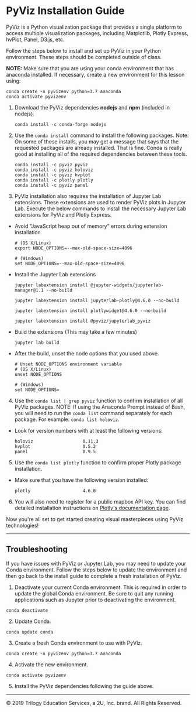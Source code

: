 # PyViz Installation Guide

PyViz is a Python visualization package that provides a single platform to access multiple visualization packages, including Matplotlib, Plotly Express, hvPlot, Panel, D3.js, etc.

Follow the steps below to install and set up PyViz in your Python environment. These steps should be completed outside of class.

**NOTE:** Make sure that you are using your conda environment that has anaconda installed. If necessary, create a new environment for this lesson using:

```shell
conda create -n pyvizenv python=3.7 anaconda
conda activate pyvizenv
```

1. Download the PyViz dependencies **nodejs** and **npm** (included in nodejs).

    ```shell
    conda install -c conda-forge nodejs
    ```

2. Use the `conda install` command to install the following packages. Note: On some of these installs, you may get a message that says that the requested packages are already installed. That is fine. Conda is really good at installing all of the required dependencies between these tools.

    ```shell
    conda install -c pyviz pyviz
    conda install -c pyviz holoviz
    conda install -c pyviz hvplot
    conda install -c plotly plotly
    conda install -c pyviz panel
    ```

3. PyViz installation also requires the installation of Jupyter Lab extensions. These extensions are used to render PyViz plots in Jupyter Lab. Execute the below commands to install the necessary Jupyter Lab extensions for PyViz and Plotly Express.

  * Avoid "JavaScript heap out of memory" errors during extension installation

    ```shell
    # (OS X/Linux)
    export NODE_OPTIONS=--max-old-space-size=4096

    # (Windows)
    set NODE_OPTIONS=--max-old-space-size=4096
    ```

  * Install the Jupyter Lab extensions

    ```shell
    jupyter labextension install @jupyter-widgets/jupyterlab-manager@1.1 --no-build

    jupyter labextension install jupyterlab-plotly@4.6.0 --no-build

    jupyter labextension install plotlywidget@4.6.0 --no-build

    jupyter labextension install @pyviz/jupyterlab_pyviz
    ```

  * Build the extensions (This may take a few minutes)

    ```shell
    jupyter lab build
    ```

  * After the build, unset the node options that you used above.

    ```shell
    # Unset NODE_OPTIONS environment variable
    # (OS X/Linux)
    unset NODE_OPTIONS

    # (Windows)
    set NODE_OPTIONS=
    ```

4. Use the `conda list | grep pyviz` function to confirm installation of all PyViz packages. NOTE: If using the Anaconda Prompt instead of Bash, you will need to run the `conda list` command separately for each package. For example: `conda list holoviz`.

  * Look for version numbers with at least the following versions:

    ```shell
    holoviz                   0.11.3
    hvplot                    0.5.2
    panel                     0.9.5
    ```

5. Use the `conda list plotly` function to confirm proper Plotly package installation.

  * Make sure that you have the following version installed:

    ```
    plotly                    4.6.0
    ```

6. You will also need to register for a public mapbox API key. You can find detailed installation instructions on [Plotly's documentation page](https://plotly.com/python/scattermapbox/#mapbox-access-token-and-base-map-configuration).

Now you're all set to get started creating visual masterpieces using PyViz technologies!

---

## Troubleshooting

If you have issues with PyViz or Jupyter Lab, you may need to update your Conda environment. Follow the steps below to update the environment and then go back to the install guide to complete a fresh installation of PyViz.

1. Deactivate your current Conda environment. This is required in order to update the global Conda environment. Be sure to quit any running applications such as Jupyter prior to deactivating the environment.

```
conda deactivate
```

2. Update Conda.

```
conda update conda
```

3. Create a fresh Conda environment to use with PyViz.

```
conda create -n pyvizenv python=3.7 anaconda
```

4. Activate the new environment.

```
conda activate pyvizenv
```

5. Install the PyViz dependencies following the guide above.

---

© 2019 Trilogy Education Services, a 2U, Inc. brand. All Rights Reserved.
